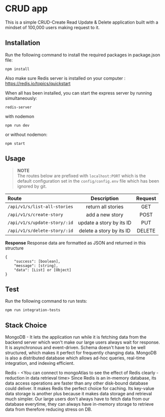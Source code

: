 # CRUD app

This is a simple CRUD-Create Read Update & Delete application built with a mindset of 100,000 users making request to it.

## Installation

Run the following command to install the required packages in package.json file:
```shell
npm install
```
Also make sure Redis server is installed on your computer : https://redis.io/topics/quickstart

When all has been installed, you can start the express server by running simultaneously:

```shell
redis-server
```
with nodemon
```shell
npm run dev
```
or without nodemon:
```shell
npm start
```

## Usage

>**NOTE**<br>
>The routes below are prefixed with `localhost:PORT` which is the default configuration set in the `config/config.env`
>file which has been ignored by git. 

|Route|Description|Request|
|:------------- | :----------: |:----------: |
|`/api/v1/s/list-all-stories`|return all stories|GET|
|`/api/v1/s/create-story`|add a new story|POST|
|`/api/v1/s/update-story/:id`|update a story by its ID|PUT|
|`/api/v1/s/delete-story/:id`|delete a story by its ID|DELETE|


**Response**
Response data are formatted as JSON and returned in this structure
	
	{
		"success": [boolean],
		"message": [string],
		"data": [List] or [Object]
	}


## Test
Run the following command to run tests:
```shell
npm run integration-tests
```
## Stack Choice

MongoDB - It lets the application run while it is fetching data from the backend server which won't make our large users always wait for response. It is asynchronous and event-driven. Schema doesn't have to be well structured, which makes it perfect for frequently changing data. MongoDB is also a distributed database which allows ad-hoc queries, real-time integration, and indexing efficient.

Redis - <You can connect to mongoAtlas to see the effect of Redis clearly - reduction in data retrieval time>
Since Redis is an in-memory database, its data access operations are faster than any other disk-bound database could deliver. It makes Redis the perfect choice for caching. Its key-value data storage is another plus because it makes data storage and retrieval much simpler. 
Our large users don't always have to fetch data from our database everytime, they can always have in-memory storage to retrieve data from therefore reducing stress on DB.



